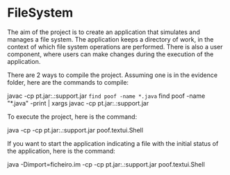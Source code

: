 # FileSystem
The aim of the project is to create an application that simulates and manages a file system. The application keeps a directory of work, in the context of which file system operations are performed. There is also a user component, where users can make changes during the execution of the application.

There are 2 ways to compile the project. Assuming one is in the evidence folder, here are the commands to compile:

javac -cp pt.jar:.:support.jar `find poof -name *.java`
find poof -name "*.java" -print | xargs javac -cp pt.jar:.:support.jar

To execute the project, here is the command:

java -cp  -cp pt.jar:.:support.jar poof.textui.Shell

If you want to start the application indicating a file with the initial status of the application, here is the command:

java -Dimport=ficheiro.im -cp  -cp pt.jar:.:support.jar poof.textui.Shell
